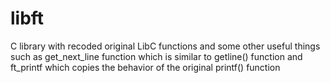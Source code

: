 # libft
 C library with recoded original LibC functions and some other useful things
 such as get_next_line function which is similar to getline() function
 and ft_printf which copies the behavior of the original printf() function
